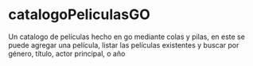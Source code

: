 # catalogoPeliculasGO
Un catalogo de películas hecho en go mediante colas y pilas, en este se puede agregar una película, listar las películas existentes y buscar por género, título, actor principal, o año 
